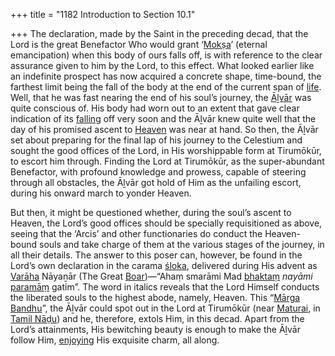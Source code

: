+++
title = "1182 Introduction to Section 10.1"

+++
The declaration, made by the Saint in the preceding decad, that the Lord is the great Benefactor Who would grant ‘[Mokṣa](/definition/moksha#vaishnavism "show Mokṣa definitions")’ (eternal emancipation) when this body of ours falls off, is with reference to the clear assurance given to him by the Lord, to this effect. What looked earlier like an indefinite prospect has now acquired a concrete shape, time-bound, the farthest limit being the fall of the body at the end of the current span of [life](/definition/life#history "show life definitions"). Well, that he was fast nearing the end of his soul’s journey, the [Āḻvār](/definition/aḻvar#vaishnavism "show Āḻvār definitions") was quite conscious of. His body had worn out to an extent that gave clear indication of its [falling](/definition/falling#history "show falling definitions") off very soon and the Āḻvār knew quite well that the day of his promised ascent to [Heaven](/definition/heaven#history "show Heaven definitions") was near at hand. So then, the Āḻvār set about preparing for the final lap of his journey to the Celestium and sought the good offices of the Lord, in His worshippable form at Tirumōkūr, to escort him through. Finding the Lord at Tirumōkūr, as the super-abundant Benefactor, with profound knowledge and prowess, capable of steering through all obstacles, the Āḻvār got hold of Him as the unfailing escort, during his onward march to yonder Heaven.

But then, it might be questioned whether, during the soul’s ascent to Heaven, the Lord’s good offices should be specially requisitioned as above, seeing that the ‘Arcis’ and other functionaries do conduct the Heaven-bound souls and take charge of them at the various stages of the journey, in all their details. The answer to this poser can, however, be found in the Lord’s own declaration in the carama [śloka](/definition/sloka#vaishnavism "show śloka definitions"), delivered during His advent as [Varāha](/definition/varaha#vaishnavism "show Varāha definitions") Nāyaṉār (The Great [Boar](/definition/boar#history "show Boar definitions"))—“Ahaṃ smarāmi Mad [bhaktaṃ](/definition/bhakta#vaishnavism "show bhaktaṃ definitions") *nayāmi* [paramāṃ](/definition/parama#vaishnavism "show paramāṃ definitions") gatim”. The word in italics reveals that the Lord Himself conducts the liberated souls to the highest abode, namely, Heaven. This “[Mārga](/definition/marga#history "show Mārga definitions") [Bandhu](/definition/bandhu#history "show Bandhu definitions")”, the Āḻvār could spot out in the Lord at Tirumōkūr (near [Maturai](/definition/maturai#vaishnavism "show Maturai definitions"), in [Tamil Nāḍu](/definition/tamilnadu#history "show Tamil Nāḍu definitions")) and he, therefore, extols Him, in this decad. Apart from the Lord’s attainments, His bewitching beauty is enough to make the Āḻvār follow Him, [enjoying](/definition/enjoying#history "show enjoying definitions") His exquisite charm, all along.


